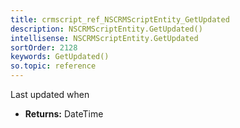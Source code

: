 ```yaml
---
title: crmscript_ref_NSCRMScriptEntity_GetUpdated
description: NSCRMScriptEntity.GetUpdated()
intellisense: NSCRMScriptEntity.GetUpdated
sortOrder: 2128
keywords: GetUpdated()
so.topic: reference
---
```



Last updated when



* **Returns:** DateTime


